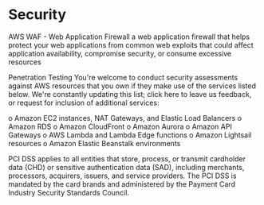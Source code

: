 # Security 

AWS WAF - Web Application Firewall
a web application firewall that helps protect your web applications from common web exploits that could affect application availability, compromise security, or consume excessive resources

Penetration Testing
 You're welcome to conduct security assessments against AWS resources that you own if they make use of the services listed below. We're constantly updating this list; click here to leave us feedback, or request for inclusion of additional services:

o Amazon EC2 instances, NAT Gateways, and Elastic Load Balancers
o Amazon RDS
o Amazon CloudFront
o Amazon Aurora
o Amazon API Gateways
o AWS Lambda and Lambda Edge functions
o Amazon Lightsail resources
o Amazon Elastic Beanstalk environments

PCI DSS
applies to all entities that store, process, or transmit cardholder data (CHD) or sensitive authentication data (SAD), including merchants, processors, acquirers, issuers, and service providers. The PCI DSS is mandated by the card brands and administered by the Payment Card Industry Security Standards Council.

